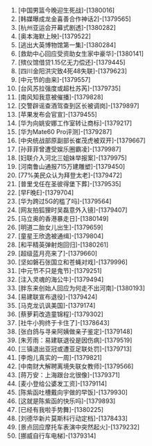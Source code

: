 
1. [中国男篮今晚迎生死战]-[1380016]
1. [韩媒曝成龙金喜善合作神话2]-[1379565]
1. [杭州亚运会开幕式剧透]-[1380282]
1. [奥本海默上映]-[1379522]
1. [逃出大英博物馆第一集]-[1380284]
1. [救助中心回应受资助女生家中豪华]-[1380141]
1. [殡仪馆借贷1.15亿无力偿还]-[1379445]
1. [四川金阳洪灾致4死48失联]-[1379623]
1. [中元节的由来]-[1379557]
1. [台风苏拉强度或超杜苏芮]-[1379735]
1. [南风知我意被催播]-[1379828]
1. [交警辟谣查酒驾查到区长被调岗]-[1379897]
1. [苹果发布会官宣]-[1379455]
1. [华为向姚安娜工作室转让商标]-[1379217]
1. [华为Mate60 Pro评测]-[1379287]
1. [中央统战部原副部长崔茂虎被双开]-[1379667]
1. [孙菲菲曾遭受娱乐圈霸凌]-[1379987]
1. [妇联介入河北三姐妹举报案]-[1379975]
1. [河南鲁山通报715万建雕塑]-[1379450]
1. [77%美民众认为拜登太老]-[1379472]
1. [普里戈任在圣彼得堡下葬]-[1379535]
1. [早F晚E]-[1379704]
1. [华为跨过5G的槛了吗]-[1379564]
1. [网友拍狐狸时吴磊意外入镜]-[1379407]
1. [马立奥的香港暴走日]-[1380149]
1. [明道二胎女儿出生]-[1379659]
1. [童星王欣逸被通缉]-[1379804]
1. [和平精英弹射炮回归]-[1380261]
1. [超级蓝月亮来了]-[1379660]
1. [坚如磐石张国立和苍蝇对戏]-[1379996]
1. [中元节不只是鬼节]-[1379251]
1. [注入灵魂的海公牛]-[1379494]
1. [胖东来创始人回应为何走不出河南]-[1380193]
1. [易建联宣布退役]-[1379424]
1. [马克龙讥讽美国]-[1379174]
1. [蔡萝莉改造童锦程]-[1379302]
1. [社牛小狗终于卡住了]-[1378643]
1. [张白鸽与寻亲阿姨做亲子鉴定]-[1379148]
1. [朱芳雨：易建联退役是因伤病]-[1379519]
1. [三镇退出亚冠或遭亚足联处罚]-[1379713]
1. [李炮儿真实的一周]-[1379821]
1. [中南财大解聘离境失联女教师]-[1379566]
1. [蒋万安：上海跟台北很像]-[1379371]
1. [麦小登给公婆发工资]-[1379114]
1. [陈紫函吐槽戴向宇做的早饭]-[1379930]
1. [这就是陈紫函的快乐吗]-[1379893]
1. [已经有我啦手势舞]-[1380225]
1. [刘德华新片莫斯科行动定档]-[1378433]
1. [景点回应摩托车表演中突然起火]-[1379232]
1. [挪威自行车电梯]-[1379314]